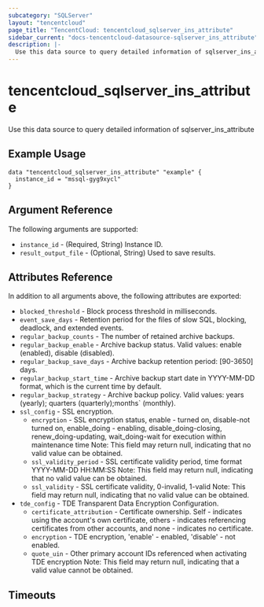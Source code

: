 ```yaml
---
subcategory: "SQLServer"
layout: "tencentcloud"
page_title: "TencentCloud: tencentcloud_sqlserver_ins_attribute"
sidebar_current: "docs-tencentcloud-datasource-sqlserver_ins_attribute"
description: |-
  Use this data source to query detailed information of sqlserver_ins_attribute
---
```


# tencentcloud_sqlserver_ins_attribute

Use this data source to query detailed information of sqlserver_ins_attribute

## Example Usage

```hcl
data "tencentcloud_sqlserver_ins_attribute" "example" {
  instance_id = "mssql-gyg9xycl"
}
```

## Argument Reference

The following arguments are supported:

* `instance_id` - (Required, String) Instance ID.
* `result_output_file` - (Optional, String) Used to save results.

## Attributes Reference

In addition to all arguments above, the following attributes are exported:

* `blocked_threshold` - Block process threshold in milliseconds.
* `event_save_days` - Retention period for the files of slow SQL, blocking, deadlock, and extended events.
* `regular_backup_counts` - The number of retained archive backups.
* `regular_backup_enable` - Archive backup status. Valid values: enable (enabled), disable (disabled).
* `regular_backup_save_days` - Archive backup retention period: [90-3650] days.
* `regular_backup_start_time` - Archive backup start date in YYYY-MM-DD format, which is the current time by default.
* `regular_backup_strategy` - Archive backup policy. Valid values: years (yearly); quarters (quarterly);months` (monthly).
* `ssl_config` - SSL encryption.
  * `encryption` - SSL encryption status, enable - turned on, disable-not turned on, enable_doing - enabling, disable_doing-closing, renew_doing-updating, wait_doing-wait for execution within maintenance time Note: This field may return null, indicating that no valid value can be obtained.
  * `ssl_validity_period` - SSL certificate validity period, time format YYYY-MM-DD HH:MM:SS Note: This field may return null, indicating that no valid value can be obtained.
  * `ssl_validity` - SSL certificate validity, 0-invalid, 1-valid Note: This field may return null, indicating that no valid value can be obtained.
* `tde_config` - TDE Transparent Data Encryption Configuration.
  * `certificate_attribution` - Certificate ownership. Self - indicates using the account's own certificate, others - indicates referencing certificates from other accounts, and none - indicates no certificate.
  * `encryption` - TDE encryption, 'enable' - enabled, 'disable' - not enabled.
  * `quote_uin` - Other primary account IDs referenced when activating TDE encryption
Note: This field may return null, indicating that a valid value cannot be obtained.


## Timeouts

<no value>


